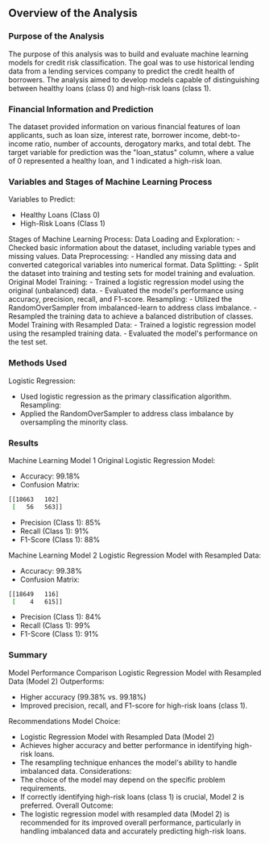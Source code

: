 ## Overview of the Analysis

### Purpose of the Analysis
The purpose of this analysis was to build and evaluate machine learning models for credit risk classification. The goal was to use historical lending data from a lending services company to predict the credit health of borrowers. The analysis aimed to develop models capable of distinguishing between healthy loans (class 0) and high-risk loans (class 1).

### Financial Information and Prediction
The dataset provided information on various financial features of loan applicants, such as loan size, interest rate, borrower income, debt-to-income ratio, number of accounts, derogatory marks, and total debt. The target variable for prediction was the "loan_status" column, where a value of 0 represented a healthy loan, and 1 indicated a high-risk loan.

### Variables and Stages of Machine Learning Process
  Variables to Predict:
  - Healthy Loans (Class 0)
  - High-Risk Loans (Class 1)
  
  Stages of Machine Learning Process:
    Data Loading and Exploration:
    - Checked basic information about the dataset, including variable types and missing values.
    Data Preprocessing:
    - Handled any missing data and converted categorical variables into numerical format.
    Data Splitting:
    - Split the dataset into training and testing sets for model training and evaluation.
    Original Model Training:
    - Trained a logistic regression model using the original (unbalanced) data.
    - Evaluated the model's performance using accuracy, precision, recall, and F1-score.
    Resampling:
    - Utilized the RandomOverSampler from imbalanced-learn to address class imbalance.
    - Resampled the training data to achieve a balanced distribution of classes.
    Model Training with Resampled Data:
    - Trained a logistic regression model using the resampled training data.
    - Evaluated the model's performance on the test set.

### Methods Used
  Logistic Regression:
  - Used logistic regression as the primary classification algorithm.
  Resampling:
  - Applied the RandomOverSampler to address class imbalance by oversampling the minority class.

### Results
  Machine Learning Model 1
  Original Logistic Regression Model:
  - Accuracy: 99.18%
  - Confusion Matrix:

  ```bash
  [[18663   102]
   [   56   563]]
  ```

  - Precision (Class 1): 85%
  - Recall (Class 1): 91%
  - F1-Score (Class 1): 88%

  Machine Learning Model 2
  Logistic Regression Model with Resampled Data:
  - Accuracy: 99.38%
  - Confusion Matrix:

  ```bash
  [[18649   116]
   [    4   615]]
  ```

  - Precision (Class 1): 84%
  - Recall (Class 1): 99%
  - F1-Score (Class 1): 91%

### Summary
  Model Performance Comparison
  Logistic Regression Model with Resampled Data (Model 2) Outperforms:
  - Higher accuracy (99.38% vs. 99.18%)
  - Improved precision, recall, and F1-score for high-risk loans (class 1).
  
  Recommendations
  Model Choice:
  - Logistic Regression Model with Resampled Data (Model 2)
  - Achieves higher accuracy and better performance in identifying high-risk loans.
  - The resampling technique enhances the model's ability to handle imbalanced data.
  Considerations:
  - The choice of the model may depend on the specific problem requirements.
  - If correctly identifying high-risk loans (class 1) is crucial, Model 2 is preferred.
  Overall Outcome:
  - The logistic regression model with resampled data (Model 2) is recommended for its improved overall performance, particularly in handling imbalanced data and accurately predicting high-risk loans.
